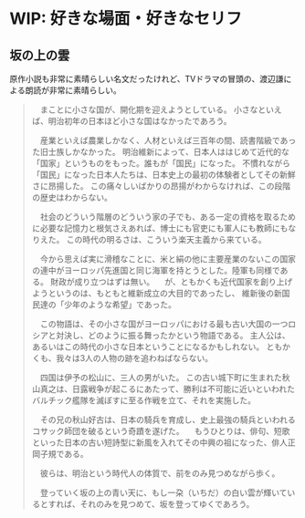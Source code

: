 # WIP: 好きな場面・好きなセリフ

## 坂の上の雲

原作小説も非常に素晴らしい名文だったけれど、TVドラマの冒頭の、渡辺謙による朗読が非常に素晴らしい。

>　まことに小さな国が、開化期を迎えようとしている。
>小さなといえば、明治初年の日本ほど小さな国はなかったであろう。
>
>　産業といえば農業しかなく、人材といえば三百年の間、読書階級であった旧士族しかなかった。
>明治維新によって、日本人ははじめて近代的な「国家」というものをもった。誰もが「国民」になった。
>不慣れながら「国民」になった日本人たちは、日本史上の最初の体験者としてその新鮮さに昂揚した。
>この痛々しいばかりの昂揚がわからなければ、この段階の歴史はわからない。
>
>　社会のどういう階層のどういう家の子でも、ある一定の資格を取るために必要な記憶力と根気さえあれば、博士にも官吏にも軍人にも教師にもなりえた。
>この時代の明るさは、こういう楽天主義から来ている。
>
>　今から思えば実に滑稽なことに、米と絹の他に主要産業のないこの国家の連中がヨーロッパ先進国と同じ海軍を持とうとした。陸軍も同様である。
>財政が成り立つはずは無い。
>　が、ともかくも近代国家を創り上げようというのは、もともと維新成立の大目的であったし、
>維新後の新国民達の「少年のような希望」であった。
>
>　この物語は、その小さな国がヨーロッパにおける最も古い大国の一つロシアと対決し、どのように振る舞ったかという物語である。
>主人公は、あるいはこの時代の小さな日本ということになるかもしれない。
>ともかくも、我々は3人の人物の跡を追わねばならない。
>
>　四国は伊予の松山に、三人の男がいた。
>この古い城下町に生まれた秋山真之は、日露戦争が起こるにあたって、勝利は不可能に近いといわれたバルチック艦隊を滅ぼすに至る作戦を立て、それを実施した。
>
>　その兄の秋山好古は、日本の騎兵を育成し、史上最強の騎兵といわれるコサック師団を破るという奇蹟を遂げた。
>　もうひとりは、俳句、短歌といった日本の古い短詩型に新風を入れてその中興の祖になった、俳人正岡子規である。
>
>　彼らは、明治という時代人の体質で、前をのみ見つめながら歩く。
>
>　登っていく坂の上の青い天に、もし一朶（いちだ）の白い雲が輝いているとすれば、それのみを見つめて、坂を登ってゆくであろう。
